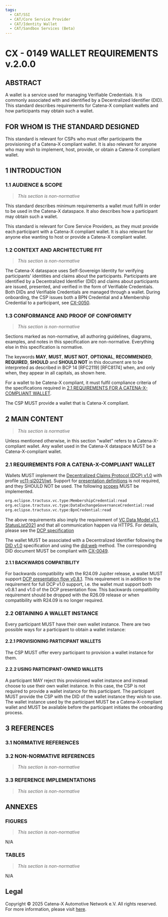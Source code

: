 ```yaml
---
tags:
  - CAT/SSI
  - CAT/Core Service Provider
  - CAT/Identity Wallet
  - CAT/Sandbox Services (Beta)
---
```


# CX - 0149 WALLET REQUIREMENTS v.2.0.0

## ABSTRACT

A wallet is a service used for managing Verifiable Credentials.
It is commonly associated with and identified by a Decentralized Identifier (DID).
This standard describes requirements for Catena-X compliant wallets and how participants may obtain such a wallet.

## FOR WHOM IS THE STANDARD DESIGNED

This standard is relevant for CSPs who must offer participants the provisioning of a Catena-X compliant wallet.
It is also relevant for anyone who may wish to implement, host, provide, or obtain a Catena-X compliant wallet.

## 1 INTRODUCTION

### 1.1 AUDIENCE & SCOPE

> *This section is non-normative*

This standard describes minimum requirements a wallet must fulfil in order to be used in the Catena-X dataspace.
It also describes how a participant may obtain such a wallet.

This standard is relevant for Core Service Providers, as they must provide each participant with a Catena-X compliant wallet.
It is also relevant for anyone else wanting to host or provide a Catena-X compliant wallet.

### 1.2 CONTEXT AND ARCHITECTURE FIT

> *This section is non-normative*

The Catena-X dataspace uses Self-Sovereign Identity for verifying participants' identities and claims about the participants.
Participants are identified by a Decentralized Identifier (DID) and claims about participants are issued, presented, and verified in the form of Verifiable Credentials.
Both DIDs and Verifiable Credentials are managed through a wallet.
During onboarding, the CSP issues both a BPN Credential and a Membership Credential to a participant, see [CX-0050](https://catenax-ev.github.io/docs/standards/CX-0050-CXSpecificCredentials).

### 1.3 CONFORMANCE AND PROOF OF CONFORMITY

> *This section is non-normative*

Sections marked as non-normative, all authoring guidelines, diagrams, examples, and notes in this specification are non-normative. Everything else in this specification is normative.

The keywords **MAY**, **MUST**, **MUST NOT**, **OPTIONAL**, **RECOMMENDED**, **REQUIRED**, **SHOULD** and **SHOULD NOT** in this document are to be interpreted as described in BCP 14 [RFC2119] [RFC8174] when, and only when, they appear in all capitals, as shown here.

For a wallet to be Catena-X compliant, it must fulfil compliance criteria of the specifications required in [2.1 REQUIREMENTS FOR A CATENA-X-COMPLIANT WALLET](#21-requirements-for-a-catena-x-compliant-wallet).

The CSP MUST provide a wallet that is Catena-X compliant.

## 2 MAIN CONTENT

> *This section is normative*

Unless mentioned otherwise, in this section "wallet" refers to a Catena-X-compliant wallet.
Any wallet used in the Catena-X dataspace MUST be a Catena-X-compliant wallet.

### 2.1 REQUIREMENTS FOR A CATENA-X-COMPLIANT WALLET

Wallets MUST implement the [Decentralized Claims Protocol (DCP) v1.0](https://eclipse-dataspace-dcp.github.io/decentralized-claims-protocol/) with profile [vc11-sl2021/jwt](https://eclipse-dataspace-dcp.github.io/decentralized-claims-protocol/v1.0-RC3/#dcp-profile-definitions).
Support for [presentation definitions](https://eclipse-dataspace-dcp.github.io/decentralized-claims-protocol/v1.0-RC3/#presentation-definitions) is not required, and they SHOULD NOT be used.
The following [scopes](https://eclipse-dataspace-dcp.github.io/decentralized-claims-protocol/v1.0-RC3/#scopes) MUST be implemented.

```txt
org.eclipse.tractusx.vc.type:MembershipCredential:read
org.eclipse.tractusx.vc.type:DataExchangeGovernanceCredential:read
org.eclipse.tractusx.vc.type:BpnCredential:read
```

The above requirements also imply the requirement of [VC Data Model v1.1](https://www.w3.org/TR/vc-data-model/), [StatusList2021](https://www.w3.org/TR/2023/WD-vc-status-list-20230427/) and that all communication happen via HTTPS.
For details, please see the [DCP specification](https://eclipse-dataspace-dcp.github.io/decentralized-claims-protocol/v1.0-RC3/)

The wallet MUST be associated with a Decentralized Identifier following the [DID v1.0](https://www.w3.org/TR/did-1.0/) specification and using the [did:web](https://w3c-ccg.github.io/did-method-web/) method.
The corresponding DID document MUST be compliant with [CX-0049](https://catenax-ev.github.io/docs/standards/CX-0049-DIDDocumentSchema).

#### 2.1.1 BACKWARDS COMPATIBILITY

For backwards compatibility with the R24.09 Jupiter release, a wallet MUST support [DCP presentation flow v0.8.1](https://github.com/eclipse-dataspace-dcp/decentralized-claims-protocol/releases/tag/0.8.1).
This requirement is in addition to the requirement for full DCP v1.0 support, i.e. the wallet must support both v0.8.1 and v1.0 of the DCP presentation flow.
This backwards compatibility requirement should be dropped with the R26.09 release or when compatibility with R24.09 is no longer required.

### 2.2 OBTAINING A WALLET INSTANCE

Every participant MUST have their own wallet instance.
There are two possible ways for a participant to obtain a wallet instance:

#### 2.2.1 PROVISIONING PARTICIPANT WALLETS

The CSP MUST offer every participant to provision a wallet instance for them.

#### 2.2.2 USING PARTICIPANT-OWNED WALLETS

A participant MAY reject this provisioned wallet instance and instead choose to use their own wallet instance.
In this case, the CSP is not required to provide a wallet instance for this participant.
The participant MUST provide the CSP with the DID of the wallet instance they wish to use.
The wallet instance used by the participant MUST be a Catena-X-compliant wallet and MUST be available before the participant initiates the onboarding process.

## 3 REFERENCES

### 3.1 NORMATIVE REFERENCES

<!--
    [Optional] - Links to related Catena-X or external standards that need to be
    met in order to fulfill this standard. If no external standards need to be
    met, leave it empty.
-->

### 3.2 NON-NORMATIVE REFERENCES

> *This section is non-normative*

<!--
    [Optional] – Links to further documentation that may help to understand the 
    standard but isn’t relevant for conformity assessment
-->

### 3.3 REFERENCE IMPLEMENTATIONS

> *This section is non-normative*

<!--
    [Optional] - List reference implementations that implement the standard. 

    Example: The code found at https://github.com/eclipse-tractusx/item-relationship-service 
    presents a reference implementation that implements this standard.

    The code found at XX implements the standard.
-->

## ANNEXES

### FIGURES

> *This section is non-normative*

N/A

### TABLES

> *This section is non-normative*

N/A

## Legal

Copyright © 2025 Catena-X Automotive Network e.V. All rights reserved. For more information, please visit [here](/copyright).
